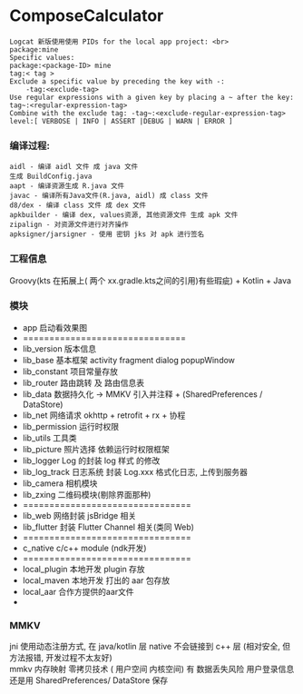 # ComposeCalculator
    Logcat 新版使用使用 PIDs for the local app project: <br>
    package:mine
    Specific values:
    package:<package-ID> mine
    tag:< tag >
    Exclude a specific value by preceding the key with -:
        -tag:<exclude-tag>
    Use regular expressions with a given key by placing a ~ after the key:
    tag~:<regular-expression-tag>
    Combine with the exclude tag: -tag~:<exclude-regular-expression-tag>
    level:[ VERBOSE | INFO | ASSERT |DEBUG | WARN | ERROR ]
### 编译过程:
    aidl - 编译 aidl 文件 成 java 文件
    生成 BuildConfig.java
    aapt - 编译资源生成 R.java 文件
    javac - 编译所有Java文件(R.java, aidl) 成 class 文件
    d8/dex - 编译 class 文件 成 dex 文件
    apkbuilder - 编译 dex, values资源, 其他资源文件 生成 apk 文件
    zipalign - 对资源文件进行对齐操作
    apksigner/jarsigner - 使用 密钥 jks 对 apk 进行签名
### 工程信息
Groovy(kts 在拓展上( 两个 xx.gradle.kts之间的引用)有些瑕疵) + Kotlin + Java

### 模块
- app 启动看效果图
- ===============================
- lib_version 版本信息
- lib_base 基本框架 activity fragment dialog popupWindow
- lib_constant 项目常量存放
- lib_router 路由跳转 及 路由信息表
- lib_data 数据持久化 -> MMKV 引入并注释 + (SharedPreferences / DataStore)
- lib_net 网络请求 okhttp + retrofit + rx + 协程
- lib_permission 运行时权限
- lib_utils 工具类
- lib_picture 照片选择 依赖运行时权限框架
- lib_logger Log 的封装 log 样式 的修改
- lib_log_track 日志系统 封装 Log.xxx 格式化日志, 上传到服务器
- lib_camera 相机模块
- lib_zxing 二维码模块(剔除界面那种)
- ================================
- lib_web 网络封装 jsBridge 相关
- lib_flutter 封装 Flutter Channel 相关(类同 Web)
- ================================
- c_native c/c++ module (ndk开发)
- ================================
- local_plugin 本地开发 plugin 存放
- local_maven 本地开发 打出的 aar 包存放
- local_aar 合作方提供的aar文件
-
### MMKV ###
jni 使用动态注册方式, 在 java/kotlin 层 native 不会链接到 c++ 层 (相对安全, 但方法报错, 开发过程不太友好) <br>
mmkv 内存映射 零拷贝技术 ( 用户空间 内核空间) 有 数据丢失风险 用户登录信息还是用 SharedPreferences/ DataStore 保存
